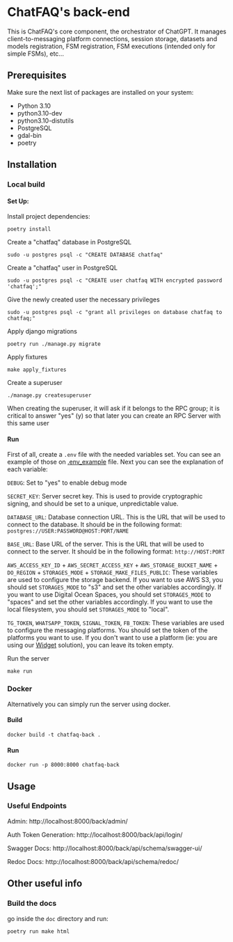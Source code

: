 # ChatFAQ's back-end

This is ChatFAQ's core component, the orchestrator of ChatGPT. It manages client-to-messaging platform connections, session storage, datasets and models registration, FSM registration, FSM executions (intended only for simple FSMs), etc...

## Prerequisites

Make sure the next list of packages are installed on your system:

- Python 3.10
- python3.10-dev
- python3.10-distutils
- PostgreSQL
- gdal-bin
- poetry

## Installation

### Local build

#### Set Up:

Install project dependencies:

    poetry install

Create a "chatfaq" database in PostgreSQL

    sudo -u postgres psql -c "CREATE DATABASE chatfaq"

Create a "chatfaq" user in PostgreSQL

    sudo -u postgres psql -c "CREATE user chatfaq WITH encrypted password 'chatfaq';"

Give the newly created user the necessary privileges

    sudo -u postgres psql -c "grant all privileges on database chatfaq to chatfaq;"

Apply django migrations

    poetry run ./manage.py migrate

Apply fixtures

    make apply_fixtures

Create a superuser

    ./manage.py createsuperuser

When creating the superuser, it will ask if it belongs to the RPC group; it is critical to answer "yes" (y) so that later you can create an RPC Server with this same user


#### Run

First of all, create a `.env` file with the needed variables set. You can see an example of those on [.env_example](.env_example) file. Next you can see the explanation of each variable:

`DEBUG`: Set to "yes" to enable debug mode

`SECRET_KEY`: Server secret key. This is used to provide cryptographic signing, and should be set to a unique, unpredictable value.

`DATABASE_URL`: Database connection URL. This is the URL that will be used to connect to the database. It should be in the following format: `postgres://USER:PASSWORD@HOST:PORT/NAME`

`BASE_URL`: Base URL of the server. This is the URL that will be used to connect to the server. It should be in the following format: `http://HOST:PORT`

`AWS_ACCESS_KEY_ID` + `AWS_SECRET_ACCESS_KEY` + `AWS_STORAGE_BUCKET_NAME` + `DO_REGION` + `STORAGES_MODE` + `STORAGE_MAKE_FILES_PUBLIC`: These variables are used to configure the storage backend. If you want to use AWS S3, you should set `STORAGES_MODE` to "s3" and set the other variables accordingly. If you want to use Digital Ocean Spaces, you should set `STORAGES_MODE` to "spaces" and set the other variables accordingly. If you want to use the local filesystem, you should set `STORAGES_MODE` to "local".

`TG_TOKEN`, `WHATSAPP_TOKEN`, `SIGNAL_TOKEN`, `FB_TOKEN`: These variables are used to configure the messaging platforms. You should set the token of the platforms you want to use. If you don't want to use a platform (ie: you are using our [Widget](../widget/README.md) solution), you can leave its token empty.

Run the server

    make run

### Docker

Alternatively you can simply run the server using docker.

#### Build

    docker build -t chatfaq-back .

#### Run

    docker run -p 8000:8000 chatfaq-back


## Usage
### Useful Endpoints

Admin: http://localhost:8000/back/admin/

Auth Token Generation: http://localhost:8000/back/api/login/

Swagger Docs: http://localhost:8000/back/api/schema/swagger-ui/

Redoc Docs: http://localhost:8000/back/api/schema/redoc/


## Other useful info
### Build the docs

go inside the `doc` directory and run:

```
poetry run make html
```
